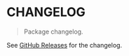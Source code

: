# CHANGELOG

> Package changelog.

See [GitHub Releases](https://github.com/stdlib-js/stats-base-dists-triangular-mode/releases) for the changelog.